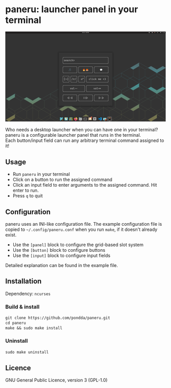 # paneru: launcher panel in your terminal
![paneru](paneru.png)

Who needs a desktop launcher when you can have one in your terminal?  
paneru is a configurable launcher panel that runs in the terminal.  
Each button/input field can run any arbitrary terminal command assigned to it!

## Usage
- Run `paneru` in your terminal
- Click on a button to run the assigned command
- Click an input field to enter arguments to the assigned command. Hit enter to run.
- Press `q` to quit

## Configuration
paneru uses an INI-like configuration file. The example configuration file is copied to `~/.config/paneru.conf` when you run `make`, if it doesn't already exist.

- Use the `[panel]` block to configure the grid-based slot system
- Use the `[button]` block to configure buttons
- Use the `[input]` block to configure input fields

Detailed explanation can be found in the example file.

## Installation
Dependency: `ncurses`
### Build & install
```
git clone https://github.com/pondda/paneru.git
cd paneru
make && sudo make install
```
### Uninstall
`sudo make uninstall`

## Licence
GNU General Public Licence, version 3 (GPL-1.0)